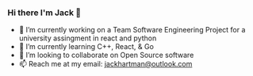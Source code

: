### Hi there I'm Jack 👋

- 🔭 I’m currently working on a Team Software Engineering Project for a university assingment in react and python
- 🌱 I’m currently learning C++, React, & Go 
- 👯 I’m looking to collaborate on Open Source software
- 📫 Reach me at my email: jackhartman@outlook.com
<!--
**Jack-Hartman/Jack-Hartman** is a ✨ _special_ ✨ repository because its `README.md` (this file) appears on your GitHub profile.

Here are some ideas to get you started:

- 🔭 I’m currently working on ...
- 🌱 I’m currently learning ...
- 👯 I’m looking to collaborate on ...
- 🤔 I’m looking for help with ...
- 💬 Ask me about ...
- 📫 How to reach me: ...
- 😄 Pronouns: ...
- ⚡ Fun fact: ...
-->
